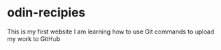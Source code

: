 # odin-recipies
This is my first website
I am learning how to use Git commands to upload
my work to GitHub 